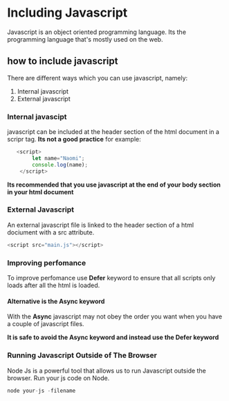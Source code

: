 # Including Javascript
Javascript is an object oriented programming language. Its the programming language that's mostly used on the web.
## how to include javascript
There are different ways which you can use javascript, namely:

1. Internal javascript
2. External javascript
### Internal javascipt
javascript can be included at the header section of the html document in a scripr tag. 
**Its not a good practice**
for example:
```js
   <script>
        let name="Naomi";
        console.log(name);
    </script>
```
**Its recommended that you use javascript at the end of your body section in your html document**
### External Javascript
An external javascript file is linked to the header section  of a html dociument with a src attribute.
```js
<script src="main.js"></script>
```
### Improving perfomance
To improve perfomance
use **Defer** keyword to ensure that all scripts only loads after all the html is loaded.

#### Alternative is the **Async** keyword
With the **Async** javascript may not obey the order you want when you have a couple of javascript files.

**It is safe to avoid the Async keyword and instead use the Defer keyword**

### Running Javascript Outside of The Browser
Node Js is a powerful tool that allows us to run Javascript outside the browser. Run your js code on Node.

```js
node your-js -filename
```

